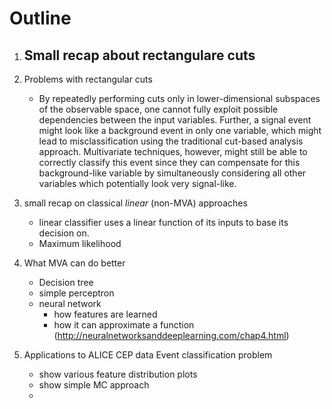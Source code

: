 # Outline
1. Small recap about rectangulare cuts
    - 

1. Problems with rectangular cuts    
    - By repeatedly performing cuts only in lower-dimensional subspaces of the observable space, 
    one cannot fully exploit possible dependencies between the input variables. Further, 
    a signal event might look like a background event in only one variable, which might 
    lead to misclassification using the traditional cut-based analysis approach. 
    Multivariate techniques, however, might still be able to correctly classify this event 
    since they can compensate for this background-like variable by simultaneously considering 
    all other variables which potentially look very signal-like.

1. small recap on classical *linear* (non-MVA) approaches
    - linear classifier uses a  linear function  of  its  inputs  to base its decision on.
    - Maximum likelihood

1. What MVA can do better
    - Decision tree
    - simple perceptron
    - neural network
        - how features are learned
        - how it can approximate a function (http://neuralnetworksanddeeplearning.com/chap4.html)

1. Applications to ALICE CEP data
Event classification problem
    - show various feature distribution plots
    - show simple MC approach 
    - 

